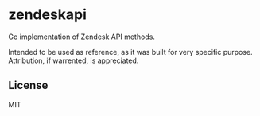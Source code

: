 # zendeskapi

Go implementation of Zendesk API methods.

Intended to be used as reference, as it was built for very specific purpose. Attribution, if warrented, is appreciated.


License
----

MIT

